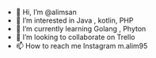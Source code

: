 - 👋 Hi, I’m @alimsan
- 👀 I’m interested in Java , kotlin, PHP
- 🌱 I’m currently learning Golang , Phyton
- 💞️ I’m looking to collaborate on Trello
- 📫 How to reach me Instagram m.alim95

<!---
alimsan/alimsan is a ✨ special ✨ repository because its `README.md` (this file) appears on your GitHub profile.
You can click the Preview link to take a look at your changes.
--->
